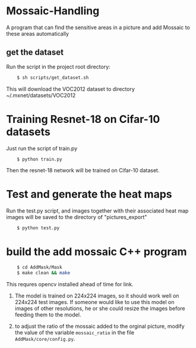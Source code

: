 # Mossaic-Handling
A program that can find the sensitive areas in a picture and add Mossaic to these areas automatically

<!-- The platform is linux, since multi-processing is used to load data and mxnet.gluon does not support multi-processing on windows platform -->


## get the dataset
Run the script in the project root directory:
```sh
    $ sh scripts/get_dataset.sh
```
This will download the VOC2012 dataset to directory ~/.mxnet/datasets/VOC2012



# Training Resnet-18 on Cifar-10 datasets
Just run the script of train.py
```
    $ python train.py
```
Then the resnet-18 network will be trained on Cifar-10 dataset.


# Test and generate the heat maps
Run the test.py script, and images together with their associated heat map images will be saved to the directory of "pictures_export"
```sh
    $ python test.py
```

# build the add mossaic C++ program
```sh
    $ cd AddMask/Mask
    $ make clean && make
```
This requres opencv installed ahead of time for link.


1. The model is trained on 224x224 images, so it should work well on 224x224 test images. If someone would like to use this model on images of other resolutions, he or she could resize the images before feeding them to the model.

2. to adjust the ratio of the mossaic added to the orginal picture, modify the value of the variable ```mossaic_ratio``` in the file ```AddMask/core/config.py```.
